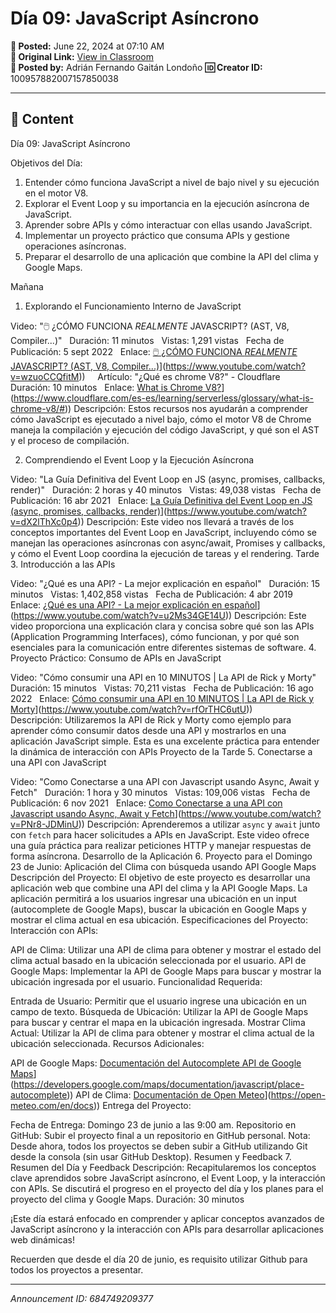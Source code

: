 # Día 09: JavaScript Asíncrono

**📅 Posted:** June 22, 2024 at 07:10 AM  
**🔗 Original Link:** [View in Classroom](https://classroom.google.com/c/Njk1MDgxNzAyMTIx/p/Njg0NzQ5MjA5Mzc3)  
**👤 Posted by:** Adrián Fernando Gaitán Londoño
**🆔 Creator ID:** 100957882007157850038

---

## 📝 Content

Día 09: JavaScript Asíncrono

Objetivos del Día:
1. Entender cómo funciona JavaScript a nivel de bajo nivel y su ejecución en el motor V8.
2. Explorar el Event Loop y su importancia en la ejecución asíncrona de JavaScript.
3. Aprender sobre APIs y cómo interactuar con ellas usando JavaScript.
4. Implementar un proyecto práctico que consuma APIs y gestione operaciones asíncronas.
5. Preparar el desarrollo de una aplicación que combine la API del clima y Google Maps.

Mañana
1. Explorando el Funcionamiento Interno de JavaScript

Video: "🖱️ ¿CÓMO FUNCIONA *REALMENTE* JAVASCRIPT? (AST, V8, Compiler...)"  
Duración: 11 minutos  
Vistas: 1,291 vistas  
Fecha de Publicación: 5 sept 2022  
Enlace: [🖱️ ¿CÓMO FUNCIONA *REALMENTE* JAVASCRIPT? (AST, V8, Compiler...)]([https://www.youtube.com/watch?v=wzuoCCQfitM)](https://www.youtube.com/watch?v=wzuoCCQfitM))
   
Artículo: "¿Qué es chrome V8?" - Cloudflare  
Duración: 10 minutos  
Enlace: [What is Chrome V8?]([https://www.cloudflare.com/es-es/learning/serverless/glossary/what-is-chrome-v8/#)](https://www.cloudflare.com/es-es/learning/serverless/glossary/what-is-chrome-v8/#))
Descripción: Estos recursos nos ayudarán a comprender cómo JavaScript es ejecutado a nivel bajo, cómo el motor V8 de Chrome maneja la compilación y ejecución del código JavaScript, y qué son el AST y el proceso de compilación.

2. Comprendiendo el Event Loop y la Ejecución Asíncrona

Video: "La Guía Definitiva del Event Loop en JS (async, promises, callbacks, render)"  
Duración: 2 horas y 40 minutos  
Vistas: 49,038 vistas  
Fecha de Publicación: 16 abr 2021  
Enlace: [La Guía Definitiva del Event Loop en JS (async, promises, callbacks, render)]([https://www.youtube.com/watch?v=dX2lThXc0p4)](https://www.youtube.com/watch?v=dX2lThXc0p4))
Descripción: Este video nos llevará a través de los conceptos importantes del Event Loop en JavaScript, incluyendo cómo se manejan las operaciones asíncronas con async/await, Promises y callbacks, y cómo el Event Loop coordina la ejecución de tareas y el rendering.
Tarde
3. Introducción a las APIs

Video: "¿Qué es una API? - La mejor explicación en español"  
Duración: 15 minutos  
Vistas: 1,402,858 vistas  
Fecha de Publicación: 4 abr 2019  
Enlace: [¿Qué es una API? - La mejor explicación en español]([https://www.youtube.com/watch?v=u2Ms34GE14U)](https://www.youtube.com/watch?v=u2Ms34GE14U))
Descripción: Este video proporciona una explicación clara y concisa sobre qué son las APIs (Application Programming Interfaces), cómo funcionan, y por qué son esenciales para la comunicación entre diferentes sistemas de software.
4. Proyecto Práctico: Consumo de APIs en JavaScript

Video: "Cómo consumir una API en 10 MINUTOS | La API de Rick y Morty"  
Duración: 15 minutos  
Vistas: 70,211 vistas  
Fecha de Publicación: 16 ago 2022  
Enlace: [Cómo consumir una API en 10 MINUTOS | La API de Rick y Morty]([https://www.youtube.com/watch?v=rfOrTHC6utU)](https://www.youtube.com/watch?v=rfOrTHC6utU))
Descripción: Utilizaremos la API de Rick y Morty como ejemplo para aprender cómo consumir datos desde una API y mostrarlos en una aplicación JavaScript simple. Esta es una excelente práctica para entender la dinámica de interacción con APIs
Proyecto de la Tarde
5. Conectarse a una API con JavaScript

Video: "Como Conectarse a una API con Javascript usando Async, Await y Fetch"  
Duración: 1 hora y 30 minutos  
Vistas: 109,006 vistas  
Fecha de Publicación: 6 nov 2021  
Enlace: [Como Conectarse a una API con Javascript usando Async, Await y Fetch]([https://www.youtube.com/watch?v=PNr8-JDMinU)](https://www.youtube.com/watch?v=PNr8-JDMinU))
Descripción: Aprenderemos a utilizar `async` y `await` junto con `fetch` para hacer solicitudes a APIs en JavaScript. Este video ofrece una guía práctica para realizar peticiones HTTP y manejar respuestas de forma asíncrona.
Desarrollo de la Aplicación
6. Proyecto para el Domingo 23 de Junio: Aplicación del Clima con búsqueda usando API Google Maps
Descripción del Proyecto: El objetivo de este proyecto es desarrollar una aplicación web que combine una API del clima y la API Google Maps. La aplicación permitirá a los usuarios ingresar una ubicación en un input (autocomplete de Google Maps), buscar la ubicación en Google Maps y mostrar el clima actual en esa ubicación.
Especificaciones del Proyecto:
Interacción con APIs:

API de Clima: Utilizar una API de clima para obtener y mostrar el estado del clima actual basado en la ubicación seleccionada por el usuario.
API de Google Maps: Implementar la API de Google Maps para buscar y mostrar la ubicación ingresada por el usuario.
Funcionalidad Requerida:

Entrada de Usuario: Permitir que el usuario ingrese una ubicación en un campo de texto.
Búsqueda de Ubicación: Utilizar la API de Google Maps para buscar y centrar el mapa en la ubicación ingresada.
Mostrar Clima Actual: Utilizar la API de clima para obtener y mostrar el clima actual de la ubicación seleccionada.
Recursos Adicionales:

API de Google Maps: [Documentación del Autocomplete API de Google Maps]([https://developers.google.com/maps/documentation/javascript/place-autocomplete)](https://developers.google.com/maps/documentation/javascript/place-autocomplete))
API de Clima: [Documentación de Open Meteo]([https://open-meteo.com/en/docs)](https://open-meteo.com/en/docs))
Entrega del Proyecto:

Fecha de Entrega: Domingo 23 de junio a las 9:00 am.
Repositorio en GitHub: Subir el proyecto final a un repositorio en GitHub personal.
Nota: Desde ahora, todos los proyectos se deben subir a GitHub utilizando Git desde la consola (sin usar GitHub Desktop).
Resumen y Feedback
7. Resumen del Día y Feedback
Descripción: Recapitularemos los conceptos clave aprendidos sobre JavaScript asíncrono, el Event Loop, y la interacción con APIs. Se discutirá el progreso en el proyecto del día y los planes para el proyecto del clima y Google Maps.
Duración: 30 minutos

¡Este día estará enfocado en comprender y aplicar conceptos avanzados de JavaScript asíncrono y la interacción con APIs para desarrollar aplicaciones web dinámicas!


Recuerden que desde el día 20 de junio, es requisito utilizar Github para todos los proyectos a presentar.



---

*Announcement ID: 684749209377*
